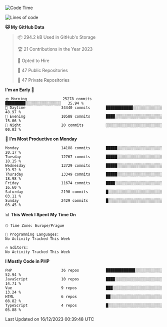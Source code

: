 <!--START_SECTION:waka-->
![Code Time](http://img.shields.io/badge/Code%20Time-1%2C583%20hrs%2058%20mins-blue)

![Lines of code](https://img.shields.io/badge/From%20Hello%20World%20I%27ve%20Written-22.2%20million%20lines%20of%20code-blue)

**🐱 My GitHub Data** 

> 📦 294.2 kB Used in GitHub's Storage 
 > 
> 🏆 21 Contributions in the Year 2023
 > 
> 💼 Opted to Hire
 > 
> 📜 47 Public Repositories 
 > 
> 🔑 47 Private Repositories 
 > 
**I'm an Early 🐤** 

```text
🌞 Morning                25278 commits       █████████░░░░░░░░░░░░░░░░   35.94 % 
🌆 Daytime                34440 commits       ████████████░░░░░░░░░░░░░   48.97 % 
🌃 Evening                10588 commits       ████░░░░░░░░░░░░░░░░░░░░░   15.06 % 
🌙 Night                  20 commits          ░░░░░░░░░░░░░░░░░░░░░░░░░   00.03 % 
```
📅 **I'm Most Productive on Monday** 

```text
Monday                   14188 commits       █████░░░░░░░░░░░░░░░░░░░░   20.17 % 
Tuesday                  12767 commits       █████░░░░░░░░░░░░░░░░░░░░   18.15 % 
Wednesday                13729 commits       █████░░░░░░░░░░░░░░░░░░░░   19.52 % 
Thursday                 13349 commits       █████░░░░░░░░░░░░░░░░░░░░   18.98 % 
Friday                   11674 commits       ████░░░░░░░░░░░░░░░░░░░░░   16.60 % 
Saturday                 2190 commits        █░░░░░░░░░░░░░░░░░░░░░░░░   03.11 % 
Sunday                   2429 commits        █░░░░░░░░░░░░░░░░░░░░░░░░   03.45 % 
```


📊 **This Week I Spent My Time On** 

```text
🕑︎ Time Zone: Europe/Prague

💬 Programming Languages: 
No Activity Tracked This Week

🔥 Editors: 
No Activity Tracked This Week
```

**I Mostly Code in PHP** 

```text
PHP                      36 repos            █████████████░░░░░░░░░░░░   52.94 % 
JavaScript               10 repos            ████░░░░░░░░░░░░░░░░░░░░░   14.71 % 
Vue                      9 repos             ███░░░░░░░░░░░░░░░░░░░░░░   13.24 % 
HTML                     6 repos             ██░░░░░░░░░░░░░░░░░░░░░░░   08.82 % 
TypeScript               4 repos             █░░░░░░░░░░░░░░░░░░░░░░░░   05.88 % 
```




 Last Updated on 16/12/2023 00:39:48 UTC
<!--END_SECTION:waka-->
<!--
**AlexKratky/AlexKratky** is a ✨ _special_ ✨ repository because its `README.md` (this file) appears on your GitHub profile.

Here are some ideas to get you started:

- 🔭 I’m currently working on ...
- 🌱 I’m currently learning ...
- 👯 I’m looking to collaborate on ...
- 🤔 I’m looking for help with ...
- 💬 Ask me about ...
- 📫 How to reach me: ...
- 😄 Pronouns: ...
- ⚡ Fun fact: ...
-->

